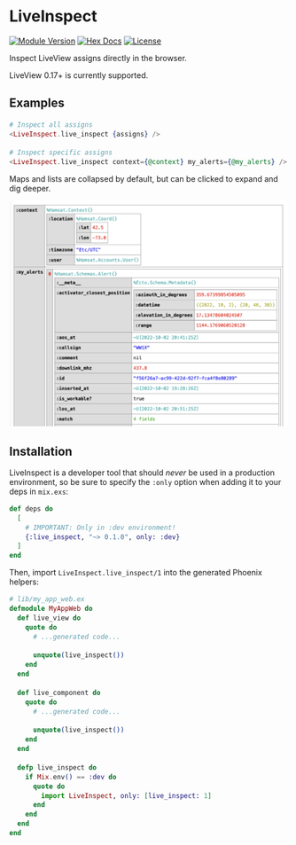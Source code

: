 # LiveInspect

[![Module Version](https://img.shields.io/hexpm/v/live_inspect.svg)](https://hex.pm/packages/live_inspect)
[![Hex Docs](https://img.shields.io/badge/hex-docs-purple.svg)](https://hexdocs.pm/live_inspect/)
[![License](https://img.shields.io/hexpm/l/live_inspect.svg)](https://github.com/schrockwell/live_inspect/blob/main/LICENSE)

Inspect LiveView assigns directly in the browser.

LiveView 0.17+ is currently supported.

## Examples

```heex
# Inspect all assigns
<LiveInspect.live_inspect {assigns} />

# Inspect specific assigns
<LiveInspect.live_inspect context={@context} my_alerts={@my_alerts} />
```

Maps and lists are collapsed by default, but can be clicked to expand and dig deeper.

![Example usage](assets/example.png)

## Installation

LiveInspect is a developer tool that should _never_ be used in a production environment, so be sure
to specify the `:only` option when adding it to your deps in `mix.exs`:

```elixir
def deps do
  [
    # IMPORTANT: Only in :dev environment!
    {:live_inspect, "~> 0.1.0", only: :dev}
  ]
end
```

Then, import `LiveInspect.live_inspect/1` into the generated Phoenix helpers:

```elixir
# lib/my_app_web.ex
defmodule MyAppWeb do
  def live_view do
    quote do
      # ...generated code...

      unquote(live_inspect())
    end
  end

  def live_component do
    quote do
      # ...generated code...

      unquote(live_inspect())
    end
  end

  defp live_inspect do
    if Mix.env() == :dev do
      quote do
        import LiveInspect, only: [live_inspect: 1]
      end
    end
  end
end
```
